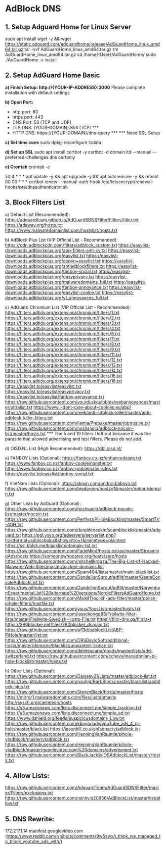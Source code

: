 # AdBlock DNS

## 1. Setup Adguard Home for Linux Server

sudo apt install wget -y && wget https://static.adguard.com/adguardhome/release/AdGuardHome_linux_amd64.tar.gz
tar -xvf AdGuardHome_linux_amd64.tar.gz
rm AdGuardHome_linux_amd64.tar.gz
cd /home/{User}/AdGuardHome/
sudo ./AdGuardHome -s install

## 2. Setup AdGuard Home Basic

**a) Finish Setup: http://{YOUR-IP-ADDRESS}:3000**
Please complete installation with default settings

**b) Open Port:**
- http port: 80
- https port: 443
- DNS Port: 53 (TCP and UDP)
- TLS DNS: {YOUR-DOMAIN}:853 (TCP) ***
- HTTP DNS: https://{YOUR-DOMAIN}/dns-query ***
*** Need SSL Setup

**c) Set time zone**
sudo dpkg-reconfigure tzdata

**d) Set up SSL**
sudo apt install certbot -y
certbot -d domain.ltd --manual --preferred-challenges dns certonly

**e) Crontab**
crontab -e

50 4 * * * apt update -y && apt upgrade -y && apt autoremove -y && reboot
00 00 * * * certbot renew --manual-auth-hook /etc/letsencrypt/renewal-hooks/pre/dnsauthenticator.sh

## 3. Block Filters List

a) Default List (Recommended):
https://adguardteam.github.io/AdGuardSDNSFilter/Filters/filter.txt
https://adaway.org/hosts.txt
https://www.malwaredomainlist.com/hostslist/hosts.txt

b) AdBlock Plus List (VIP Official List - Recommended):
https://cdn.adblockcdn.com/filters/adblock_custom.txt
https://easylist-downloads.adblockplus.org/abp-filters-anti-cv.txt
https://easylist-downloads.adblockplus.org/easylist.txt
https://easylist-downloads.adblockplus.org/abpvn+easylist.txt
https://easylist-downloads.adblockplus.org/antiadblockfilters.txt
https://easylist-downloads.adblockplus.org/fanboy-social.txt
https://easylist-downloads.adblockplus.org/easyprivacy.txt
https://easylist-downloads.adblockplus.org/malwaredomains_full.txt
https://easylist-downloads.adblockplus.org/fanboy-annoyance.txt
https://easylist-downloads.adblockplus.org/easylist-cookie.txt
https://easylist-downloads.adblockplus.org/yt_annoyances_full.txt

c) AdGuard Chromium List (VIP Official List - Recommended):
https://filters.adtidy.org/extension/chromium/filters/1.txt
https://filters.adtidy.org/extension/chromium/filters/2.txt
https://filters.adtidy.org/extension/chromium/filters/3.txt
https://filters.adtidy.org/extension/chromium/filters/4.txt
https://filters.adtidy.org/extension/chromium/filters/6.txt
https://filters.adtidy.org/extension/chromium/filters/7.txt
https://filters.adtidy.org/extension/chromium/filters/8.txt
https://filters.adtidy.org/extension/chromium/filters/9.txt
https://filters.adtidy.org/extension/chromium/filters/11.txt
https://filters.adtidy.org/extension/chromium/filters/12.txt
https://filters.adtidy.org/extension/chromium/filters/13.txt
https://filters.adtidy.org/extension/chromium/filters/14.txt
https://filters.adtidy.org/extension/chromium/filters/15.txt
https://filters.adtidy.org/extension/chromium/filters/16.txt
https://easylist.to/easylist/easylist.txt
https://easylist.to/easylist/easyprivacy.txt
https://easylist.to/easylist/fanboy-annoyance.txt
https://raw.githubusercontent.com/yourduskquibbles/webannoyances/master/ultralist.txt
https://www.i-dont-care-about-cookies.eu/abp/
https://raw.githubusercontent.com/reek/anti-adblock-killer/master/anti-adblock-killer-filters.txt
https://raw.githubusercontent.com/liamja/Prebake/master/obtrusive.txt
https://raw.githubusercontent.com/hoshsadiq/adblock-nocoin-list/master/hosts.txt
*** The 5 and 10 filters I left out because it was the parasite that allowed advertising and test filters. Please do not add.

d)  OISD.NL List (High Recommended):
https://dbl.oisd.nl/

e) FANBOY Lists (Optional):
https://fanboy.co.nz/enhancedstats.txt
https://www.fanboy.co.nz/fanboy-cookiemonster.txt
https://www.fanboy.co.nz/fanboy-problematic-sites.txt
https://easylist.to/easylist/fanboy-social.txt

f) VietNam Lists (Optional):
https://abpvn.com/android/abpvn.txt
https://raw.githubusercontent.com/bigdargon/hostsVN/master/option/domain.txt

g) Other Lists by AdGuard (Optional):
https://raw.githubusercontent.com/hoshsadiq/adblock-nocoin-list/master/nocoin.txt
https://raw.githubusercontent.com/Perflyst/PiHoleBlocklist/master/SmartTV-AGH.txt
https://raw.githubusercontent.com/durablenapkin/scamblocklist/master/adguard.txt
https://pgl.yoyo.org/adservers/serverlist.php?hostformat=adblockplus&showintro=1&mimetype=plaintext
https://ssl.bblck.me/blacklists/domain-list.txt
https://raw.githubusercontent.com/FadeMind/hosts.extras/master/StreamingAds/hosts
https://someonewhocares.org/hosts/zero/hosts
https://raw.githubusercontent.com/mitchellkrogza/The-Big-List-of-Hacked-Malware-Web-Sites/master/hacked-domains.list
https://raw.githubusercontent.com/Spam404/lists/master/main-blacklist.txt
https://raw.githubusercontent.com/DandelionSprout/adfilt/master/GameConsoleAdblockList.txt
https://raw.githubusercontent.com/DandelionSprout/adfilt/master/NorwegianExperimentalList%20alternate%20versions/NordicFiltersAdGuardHome.txt
https://raw.githubusercontent.com/MajkiIT/polish-ads-filter/master/polish-pihole-filters/hostfile.txt
https://raw.githubusercontent.com/yous/YousList/master/hosts.txt
https://raw.githubusercontent.com/lassekongo83/Frellwits-filter-lists/master/Frellwits-Swedish-Hosts-File.txt
https://filtri-dns.ga/filtri.txt
https://280blocker.net/files/280blocker_domain.txt
https://raw.githubusercontent.com/w13d/adblockListABP-PiHole/master/list.txt
https://raw.githubusercontent.com/DRSDavidSoft/additional-hosts/master/domains/blacklist/unwanted-iranian.txt
https://raw.githubusercontent.com/deletescape/noads/master/lists/add-switzerland.txt
https://raw.githubusercontent.com/cchevy/macedonian-pi-hole-blocklist/master/hosts.txt

h) Other Lists (Optional):
https://raw.githubusercontent.com/Dawsey21/Lists/master/adblock-list.txt
https://raw.githubusercontent.com/paulgb/BarbBlock/master/blacklists/adblock-plus.txt
https://raw.githubusercontent.com/StevenBlack/hosts/master/hosts
https://mirror1.malwaredomains.com/files/justdomains
http://sysctl.org/cameleon/hosts
https://s3.amazonaws.com/lists.disconnect.me/simple_tracking.txt
https://s3.amazonaws.com/lists.disconnect.me/simple_ad.txt
https://www.dshield.org/feeds/suspiciousdomains_Low.txt
https://raw.githubusercontent.com/kboghdady/youTube_ads_4_pi-hole/master/black.list
https://jasonhill.co.uk/pfsense/ytadblock.txt
https://raw.githubusercontent.com/HenningVanRaumle/pihole-ytadblock/master/ytadblock.txt
https://raw.githubusercontent.com/HenningVanRaumle/pihole-ytadblock/master/googlevideo.com%20domains/adverisment.txt
https://raw.githubusercontent.com/BlackJack8/iOSAdblockList/master/Hosts.txt

## 4. Allow Lists:
https://raw.githubusercontent.com/AdguardTeam/AdGuardSDNSFilter/master/Filters/exclusions.txt
https://raw.githubusercontent.com/minhvip20956/AdBlockList/master/list/allow.txt

## 5. DNS Rewrite:
172.217.1.14	manifest.googlevideo.com (https://www.reddit.com/r/pihole/comments/9w5swx/i_think_ive_managed_to_block_youtube_ads_with/)
